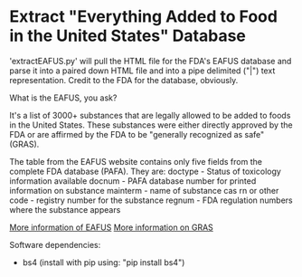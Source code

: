 Extract "Everything Added to Food in the United States" Database
======================================

'extractEAFUS.py' will pull the HTML file for the FDA's EAFUS database and parse it into a paired down HTML file and into a pipe delimited ("|") text representation.  Credit to the FDA for the database, obviously.

What is the EAFUS, you ask?

It's a list of 3000+ substances that are legally allowed to be added to foods in the United States.  These substances were either directly approved by the FDA or are affirmed by the FDA to be "generally	recognized as safe" (GRAS). 

The table from the EAFUS website contains only five fields from the complete FDA database (PAFA).  They are:
		doctype - Status of toxicology information available
		docnum - PAFA database number for printed information on substance
		mainterm - name of substance
		cas rn or other code - registry number for the substance
		regnum - FDA regulation numbers where the substance appears 
		
[More information of EAFUS](http://www.fda.gov/Food/IngredientsPackagingLabeling/ucm115326.htm)
[More information on GRAS](http://www.fda.gov/food/ingredientspackaginglabeling/gras/default.htm)

Software dependencies: 

- bs4 (install with pip using: "pip install bs4")
